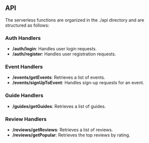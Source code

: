 ## API

The serverless functions are organized in the ./api directory and are structured as follows:

### Auth Handlers

- **/auth/login**: Handles user login requests.
- **/auth/register**: Handles user registration requests.

### Event Handlers

- **/events/getEvents**: Retrieves a list of events.
- **/events/signUpToEvent**: Handles sign-up requests for an event.

### Guide Handlers

- **/guides/getGuides**: Retrieves a list of guides.

### Review Handlers

- **/reviews/getReviews**: Retrieves a list of reviews.
- **/reviews/getPopular**: Retrieves the top reviews by rating.
